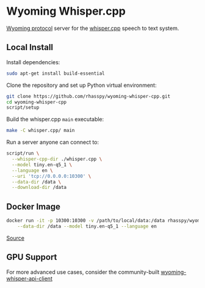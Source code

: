 # Wyoming Whisper.cpp

[Wyoming protocol](https://github.com/rhasspy/wyoming) server for the [whisper.cpp](https://github.com/ggerganov/whisper.cpp) speech to text system.

## Local Install

Install dependencies:

```sh
sudo apt-get install build-essential
```

Clone the repository and set up Python virtual environment:

``` sh
git clone https://github.com/rhasspy/wyoming-whisper-cpp.git
cd wyoming-whisper-cpp
script/setup
```

Build the whisper.cpp `main` executable:

```sh
make -C whisper.cpp/ main
```

Run a server anyone can connect to:
```sh
script/run \
  --whisper-cpp-dir ./whisper.cpp \
  --model tiny.en-q5_1 \
  --language en \
  --uri 'tcp://0.0.0.0:10300' \
  --data-dir /data \
  --download-dir /data
```

## Docker Image

``` sh
docker run -it -p 10300:10300 -v /path/to/local/data:/data rhasspy/wyoming-whisper-cpp \
    --data-dir /data --model tiny.en-q5_1 --language en
```

[Source](https://github.com/rhasspy/wyoming-addons/tree/master/whisper-cpp)

## GPU Support

For more advanced use cases, consider the community-built [wyoming-whisper-api-client](https://github.com/ser/wyoming-whisper-api-client)
